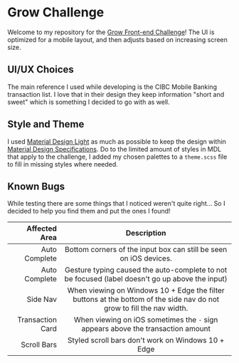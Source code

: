 # Grow Challenge
Welcome to my repository for the [Grow Front-end Challenge](https://github.com/poweredbygrow/front-end-challenge)!
The UI is optimized for a mobile layout, and then adjusts based on increasing screen size.

## UI/UX Choices
The main reference I used while developing is the CIBC Mobile Banking transaction list.
I love that in their design they keep information "short and sweet" which is something I decided to go with as well.

## Style and Theme
I used [Material Design Light](https://getmdl.io/) as much as possible to keep the design within [Material Design Specifications](https://material.io/).
Do to the limited amount of styles in MDL that apply to the challenge, I added my chosen palettes to a `theme.scss` file to fill in missing styles where needed.

## Known Bugs
While testing there are some things that I noticed weren't quite right... So I decided to help you find them and put the ones I found!

|Affected Area   |Description  |
|----------------:|:-----------:|
|Auto Complete   |Bottom corners of the input box can still be seen on iOS devices.|
|Auto Complete   |Gesture typing caused the auto-complete to not be focused (label doesn't go up above the input)|
|Side Nav        |When viewing on Windows 10 + Edge the filter buttons at the bottom of the side nav do not grow to fill the nav width.|
|Transaction Card|When viewing on iOS sometimes the `-` sign appears above the transaction amount|
|Scroll Bars     |Styled scroll bars don't work on Windows 10 + Edge|
